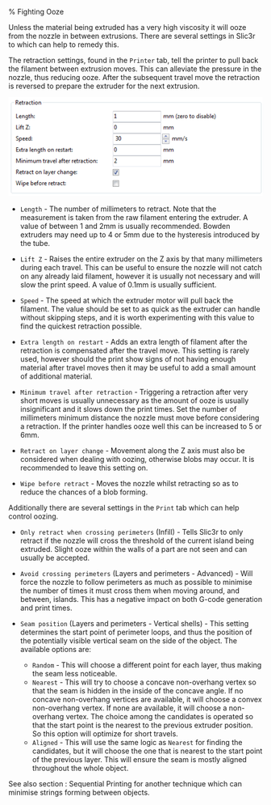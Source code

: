 % Fighting Ooze

Unless the material being extruded has a very high viscosity it will
ooze from the nozzle in between extrusions. There are several settings
in Slic3r to which can help to remedy this.

The retraction settings, found in the `Printer` tab, tell the printer to
pull back the filament between extrusion moves. This can alleviate the
pressure in the nozzle, thus reducing ooze. After the subsequent travel
move the retraction is reversed to prepare the extruder for the next
extrusion.

 ![Retraction settings.](images/retraction_settings.png "fig:")


-   `Length` - The number of millimeters to retract. Note that the
    measurement is taken from the raw filament entering the extruder. A
    value of between 1 and 2mm is usually recommended. Bowden extruders
    may need up to 4 or 5mm due to the hysteresis introduced by the
    tube.

-   `Lift Z` - Raises the entire extruder on the Z axis by that many
    millimeters during each travel. This can be useful to ensure the
    nozzle will not catch on any already laid filament, however it is
    usually not necessary and will slow the print speed. A value of
    0.1mm is usually sufficient.

-   `Speed` - The speed at which the extruder motor will pull back the
    filament. The value should be set to as quick as the extruder can
    handle without skipping steps, and it is worth experimenting with
    this value to find the quickest retraction possible.

-   `Extra length on restart` - Adds an extra length of filament after
    the retraction is compensated after the travel move. This setting is
    rarely used, however should the print show signs of not having
    enough material after travel moves then it may be useful to add a
    small amount of additional material.

-   `Minimum travel after retraction` - Triggering a retraction after
    very short moves is usually unnecessary as the amount of ooze is
    usually insignificant and it slows down the print times. Set the
    number of millimeters minimum distance the nozzle must move before
    considering a retraction. If the printer handles ooze well this can
    be increased to 5 or 6mm.

-   `Retract on layer change` - Movement along the Z axis must also be
    considered when dealing with oozing, otherwise blobs may occur. It
    is recommended to leave this setting on.

-   `Wipe before retract` - Moves the nozzle whilst retracting so as to
    reduce the chances of a blob forming.

Additionally there are several settings in the `Print` tab which can
help control oozing.

-   `Only retract when crossing perimeters` (Infill) - Tells Slic3r to
    only retract if the nozzle will cross the threshold of the current
    island being extruded. Slight ooze within the walls of a part are
    not seen and can usually be accepted.

-   `Avoid crossing perimeters` (Layers and perimeters - Advanced) -
    Will force the nozzle to follow perimeters as much as possible to
    minimise the number of times it must cross them when moving around,
    and between, islands. This has a negative impact on both G-code
    generation and print times.

-   `Seam position` (Layers and perimeters - Vertical shells) - This 
    setting determines the start point of perimeter loops, and thus the
    position of the potentially visible vertical seam on the side of the
    object. The available options are:
    * `Random` - This will choose a different point for each layer, thus
        making the seam less noticeable.
    * `Nearest` - This will try to choose a concave non-overhang vertex
        so that the seam is hidden in the inside of the concave angle. 
        If no concave non-overhang vertices are available, it will choose
        a convex non-overhang vertex. If none are available, it will 
        choose a non-overhang vertex. The choice among the candidates is
        operated so that the start point is the nearest to the previous
        extruder position. So this option will optimize for short travels.
    * `Aligned` - This will use the same logic as `Nearest` for finding the
        candidates, but it will choose the one that is nearest to the 
        start point of the previous layer. This will ensure the seam is
        mostly aligned throughout the whole object.
        

See also section : Sequential Printing
for another technique which can minimise strings forming between
objects.
